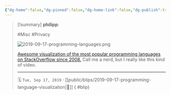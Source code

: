 ```yaml
---
{"dg-home":false,"dg-pinned":false,"dg-home-link":false,"dg-publish":true,"type":"blip","created-date":"2019-09-17T00:00:00","disabled rules":["yaml-title","yaml-title-alias","file-name-heading"],"title":"philipp @ 2019-09-17","dg-permalink":"2019/09/17/programming-language-visualization/","updated-date":"2025-04-30T22:27:35","dg-path":"blips/2019-09-17-programming-language-visualization.md","permalink":"/2019/09/17/programming-language-visualization/","dgPassFrontmatter":true,"created":"2019-09-17T00:00:00","updated":"2025-04-30T22:27:35"}
---
```


> [!summary] **philipp**:
>
> #Misc #Privacy
>
> ![2019-09-17-programming-languages.png](/img/user/attachments/2019-09-17-programming-languages.png)
>
> [Awesome visualization of the most popular programming languages on StackOverflow since 2008.](https://www.reddit.com/r/programming/comments/d2qrx6/this_video_shows_the_most_popular_programming/) Call me a nerd, but I really like this kind of video.
> - - -
>
> 🗓️ `Tue, Sep 17, 2019` · [[public/blips/2019-09-17-programming-language-visualization\|🔗]]
{ #blip}

